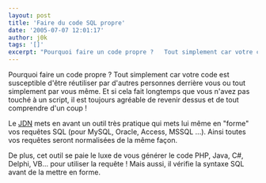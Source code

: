 ```yaml
---
layout: post
title: 'Faire du code SQL propre'
date: '2005-07-07 12:01:17'
author: j0k
tags: '[]'
excerpt: "Pourquoi faire un code propre ?   Tout simplement car votre code est susceptible d'être réutiliser par d'autres personnes derrière vous ou tout simplement par vous même. Et si cela fait longtemps que vous n'avez pas touché à un script, il est toujours agréable de revenir dessus et de tout comprendre d'un coup !  \n  \nLe      …"
---
```


Pourquoi faire un code propre ?   Tout simplement car votre code est susceptible d'être réutiliser par d'autres personnes derrière vous ou tout simplement par vous même. Et si cela fait longtemps que vous n'avez pas touché à un script, il est toujours agréable de revenir dessus et de tout comprendre d'un coup !

Le [JDN](http://developpeur.journaldunet.com/tutoriel/sql/050707-sql-rendre-code-lisible.shtml) mets en avant un outil très pratique qui mets lui même en "forme" vos requêtes SQL (pour MySQL, Oracle, Access, MSSQL ...). Ainsi toutes vos requêtes seront normalisées de la même façon.

De plus, cet outil se paie le luxe de vous générer le code PHP, Java, C#, Delphi, VB... pour utiliser la requête ! Mais aussi, il vérifie la syntaxe SQL avant de la mettre en forme.
